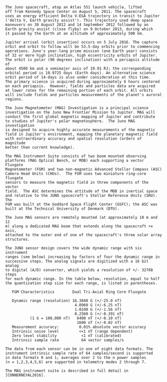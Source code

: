 
 
    The Juno spacecraft, atop an Atlas 551 launch vehicle, lifted
    off from Kennedy Space Center on August 5, 2011. The spacecraft
    uses an energy efficient Delta V-EGA trajectory in transit to Jupiter
    ('delta V, Earth gravity assist'). This trajectory used deep space
    maneuvers on 30 August 2012 and 14 September 2012 followed by an
    Earth gravity assist (close flyby) on 9 October 2013, during which
    it passed by the Earth at an altitude of approximately 500 km.
 
    Jupiter arrival (orbit insertion) occurs on 5 July 2016. The capture
    orbit and orbit to follow will be 53.5-day orbits prior to commencing
    operations. Juno's year-long prime mission (one Earth year) consists
    of 32 or more high inclination, high eccentricity orbits of Jupiter.
    The orbit is polar (90 degrees inclination) with a periapsis altitude of
    about 4500 km and a semimajor axis of 19.91 RJ; the corresponding
    orbital period is 10.9725 days (Earth days). An alternative science
    orbit period of 14-days is also under consideration at this time.
    The primary science is acquired during approximately 6 hours centered
    on each periapsis.  However, fields and particles data are acquired
    at lower rates for the remaining portion of each orbit. All orbits
    will include fields and particles measurements of the planet's auroral
    regions.
 
    The Juno Magnetometer (MAG) Investigation is a principal science
    investigation on the Juno New Frontier Mission to Jupiter. MAG will
    conduct the first global magnetic mapping of Jupiter and contribute
    to studies of Jupiter's polar magnetosphere.  The Juno MAG investigation
    is designed to acquire highly accurate measurements of the magnetic
    field in Jupiter's environment, mapping the planetary magnetic field
    with extraordinary accuracy and spatial resolution (orders of magnitude
    better than current knowledge).
 
    The MAG Instrument Suite consists of two boom mounted observing
    platforms (MAG Optical Bench, or MOB) each supporting a vector Fluxgate
    Magnetometer (FGM) and two non-magnetic Advanced Stellar Compass (ASC)
    Camera Head Units (CHUs).  The FGM uses two miniature ring-core fluxgate
    sensors to measure the magnetic field in three components of the vector
    field.  The ASC determines the attitude of the MOB in inertial space
    and relative to the JUNO spacecraft's Stellar Reference Units (SRU). The
    FGM was built at the Goddard Space Flight Center (GSFC); the ASC was
    built at the Technical University of Denmark (DTU).
 
    The Juno MAG sensors are remotely mounted (at approximately 10 m and 12
    m) along a dedicated MAG boom that extends along the spacecraft +x axis,
    attached to the outer end of one of the spacecraft's three solar array
    structures.
 
    The JUNO sensor design covers the wide dynamic range with six instrument
    ranges (see below) increasing by factors of four the dynamic range in
    successive steps. The analog signals are digitized with a 16 bit analog
    to digital (A/D) converter, which yields a resolution of +/- 32768 steps
    for each dynamic range. In the table below, resolution, equal to half
    the quantization step size for each range, is listed in parentheses.
 
       FGM Characteristics        Dual Tri-Axial Ring Core Fluxgate
 
       Dynamic range (resolution) 16.3840 G (+/-25.0 nT)
                                   4.0960 G (+/-6.25 nT)
                                   1.0240 G (+/-1.56 nT)
                                   0.2560 G (+/-0.391 nT)
               (1 G = 100,000 nT)   6400 nT (+/-0.10 nT)
                                    1600 nT (+/-0.02 nT)
       Measurement accuracy:         0.01% absolute vector accuracy
       Intrinsic noise level         <<1 nT (range dependent)
       Zero level stability           <1 nT (calibrated)
       Intrinsic sample rate          64 vector samples/s
 
    The data from each sensor can be in one of eight data formats. The
    instrument intrinsic sample rate of 64 samples/second is supported
    in data formats 0 and 1; averages over 2 to the n power samples
    (n = 1,2,3,4,5,6) are supported in telemetry modes 2 through 7.
 
    The MAG instrument suite is described in full detail in
    [CONNERNEYAL2016].

        